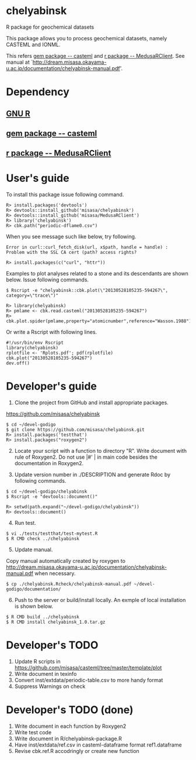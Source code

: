 # chelyabinsk

R package for geochemical datasets

This package allows you to process geochemical datasets, namely
CASTEML and IONML.

This refers [gem package --
casteml](https://github.com/misasa/casteml "follow instruction") and [r package --
MedusaRClient](https://github.com/misasa/MedusaRClient "follow instruction").  See
manual at
`http://dream.misasa.okayama-u.ac.jp/documentation/chelyabinsk-manual.pdf'.

# Dependency

## [GNU R](https://www.r-project.org/ "follow instruction")
## [gem package -- casteml](https://github.com/misasa/casteml "follow instruction")
## [r package -- MedusaRClient](https://github.com/misasa/MedusaRClient "follow instruction")

# User's guide

To install this package issue following command.

    R> install.packages('devtools')
    R> devtools::install_github('misasa/chelyabinsk')
    R> devtools::install_github('misasa/MedusaRClient')
    R> library('chelyabinsk')
    R> cbk.path("periodic-dflame0.csv")

When you see message such like below, try following.

    Error in curl::curl_fetch_disk(url, x$path, handle = handle) :   Problem with the SSL CA cert (path? access rights?

    R> install.packages(c("curl", "httr"))

Examples to plot analyses related to a stone and its descendants are
shown below. Issue following commands.

    $ Rscript -e "chelyabinsk::cbk.plot(\"20130528105235-594267\", category=\"trace\")"

    R> library(chelyabinsk)
    R> pmlame <- cbk.read.casteml("20130528105235-594267")
    R> cbk.plot.spider(pmlame,property="atomicnumber",reference="Wasson.1988")

Or write a Rscript with following lines.

    #!/usr/bin/env Rscript
    library(chelyabinsk)
    rplotfile <- 'Rplots.pdf'; pdf(rplotfile)
    cbk.plot("20130528105235-594267")
    dev.off()

# Developer's guide

1. Clone the project from GitHub and install appropriate packages.

  https://github.com/misasa/chelyabinsk

```
$ cd ~/devel-godigo
$ git clone https://github.com/misasa/chelyabinsk.git
R> install.packages('testthat')
R> install.packages("roxygen2")
```

2. Locate your script with a function to directory "R".  Write
   document with rule of Roxygen2.  Do not use |#' | in main code
   besides the documentation in Roxygen2.

3. Update version number in ./DESCRIPTION and generate Rdoc by
   following commands.

```
$ cd ~/devel-godigo/chelyabinsk
$ Rscript -e "devtools::document()"
```

```
R> setwd(path.expand("~/devel-godigo/chelyabinsk"))
R> devtools::document()
```

4. Run test.

```
$ vi ./tests/testthat/test-mytest.R
$ R CMD check ../chelyabinsk
```

5. Update manual.

Copy manual automatically created by roxygen to
http://dream.misasa.okayama-u.ac.jp/documentation/chelyabinsk-manual.pdf
when necessary.

```
$ cp ./chelyabinsk.Rcheck/chelyabinsk-manual.pdf ~/devel-godigo/documentation/
```


6. Push to the server or build/install locally.  An exmple of local
   installation is shown below.

```
$ R CMD build ../chelyabinsk
$ R CMD install chelyabinsk_1.0.tar.gz
```

# Developer's TODO

1. Update R scripts in https://github.com/misasa/casteml/tree/master/template/plot
2. Write document in texinfo
3. Convert inst/extdata/periodic-table.csv to more handy format
4. Suppress Warnings on check

# Developer's TODO (done)

1. Write document in each function by Roxygen2
2. Write test code
3. Write document in R/chelyabinsk-package.R
4. Have inst/extdata/ref.csv in casteml-dataframe format ref1.dataframe
5. Revise cbk.ref.R accodringly or create new function
